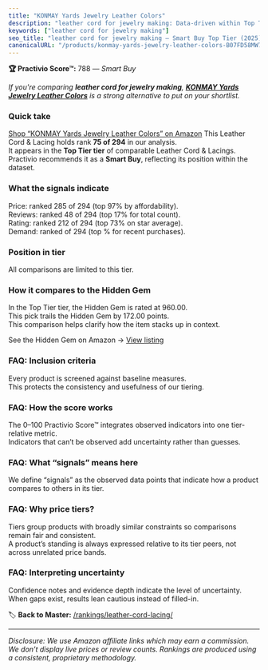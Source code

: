 ```yaml
---
title: "KONMAY Yards Jewelry Leather Colors"
description: "leather cord for jewelry making: Data-driven within Top Tier ranking using the Practivio Score™. Positioned by quality, value, demand, findability, momentum."
keywords: ["leather cord for jewelry making"]
seo_title: "leather cord for jewelry making — Smart Buy Top Tier (2025)"
canonicalURL: "/products/konmay-yards-jewelry-leather-colors-B07FD58MW7/"
---
```


**🏆 Practivio Score™:** 788 — _Smart Buy_


*If you're comparing **leather cord for jewelry making**, **[KONMAY Yards Jewelry Leather Colors](https://www.amazon.com/dp/B07FD58MW7?tag=practivio-20)** is a strong alternative to put on your shortlist.*
### Quick take
[Shop “KONMAY Yards Jewelry Leather Colors” on Amazon](https://www.amazon.com/dp/B07FD58MW7?tag=practivio-20)
This Leather Cord & Lacing holds rank **75 of 294** in our analysis.  
It appears in the **Top Tier tier** of comparable Leather Cord & Lacings.  
Practivio recommends it as a **Smart Buy**, reflecting its position within the dataset.

### What the signals indicate
Price: ranked 285 of 294 (top 97% by affordability).  
Reviews: ranked 48 of 294 (top 17% for total count).  
Rating: ranked 212 of 294 (top 73% on star average).  
Demand: ranked  of 294 (top % for recent purchases).

### Position in tier
All comparisons are limited to this tier.

### How it compares to the Hidden Gem
In the Top Tier tier, the Hidden Gem is rated at 960.00.  
This pick trails the Hidden Gem by 172.00 points.  
This comparison helps clarify how the item stacks up in context.  

See the Hidden Gem on Amazon → [View listing](https://www.amazon.com/dp/B00ZO1PXDO?tag=practivio-20)

### FAQ: Inclusion criteria
Every product is screened against baseline measures.  
This protects the consistency and usefulness of our tiering.

### FAQ: How the score works
The 0–100 Practivio Score™ integrates observed indicators into one tier-relative metric.  
Indicators that can’t be observed add uncertainty rather than guesses.

### FAQ: What “signals” means here
We define “signals” as the observed data points that indicate how a product compares to others in its tier.

### FAQ: Why price tiers?
Tiers group products with broadly similar constraints so comparisons remain fair and consistent.  
A product’s standing is always expressed relative to its tier peers, not across unrelated price bands.

### FAQ: Interpreting uncertainty
Confidence notes and evidence depth indicate the level of uncertainty.  
When gaps exist, results lean cautious instead of filled-in.


🏷️ **Back to Master:** [/rankings/leather-cord-lacing/](/rankings/leather-cord-lacing/)

---
_Disclosure: We use Amazon affiliate links which may earn a commission. We don’t display live prices or review counts. Rankings are produced using a consistent, proprietary methodology._
